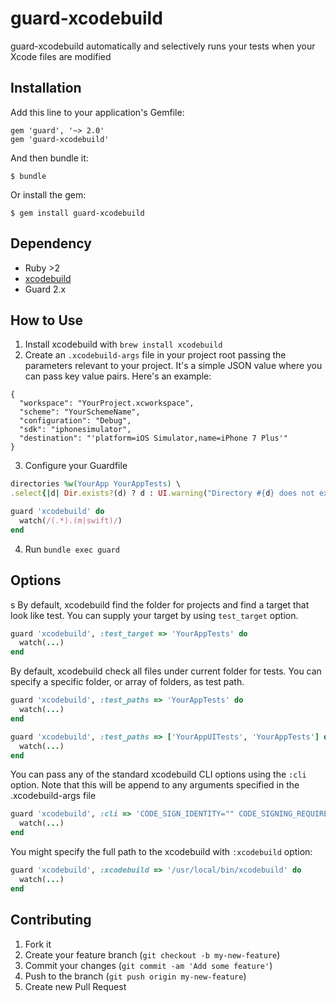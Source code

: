 # guard-xcodebuild

guard-xcodebuild automatically and selectively runs your tests when your Xcode files are modified

## Installation

Add this line to your application's Gemfile:

    gem 'guard', '~> 2.0'
    gem 'guard-xcodebuild'

And then bundle it:

    $ bundle

Or install the gem:

    $ gem install guard-xcodebuild

## Dependency

- Ruby >2
- [xcodebuild](https://github.com/facebook/xcodebuild)
- Guard 2.x

## How to Use

1) Install xcodebuild with `brew install xcodebuild`
2) Create an `.xcodebuild-args` file in your project root passing the parameters relevant to your project. 
It's a simple JSON value where you can pass key value pairs. Here's an example:

```
{
  "workspace": "YourProject.xcworkspace",
  "scheme": "YourSchemeName",
  "configuration": "Debug",
  "sdk": "iphonesimulator",
  "destination": "'platform=iOS Simulator,name=iPhone 7 Plus'"
}
```

3) Configure your Guardfile

```ruby
directories %w(YourApp YourAppTests) \
.select{|d| Dir.exists?(d) ? d : UI.warning("Directory #{d} does not exist")}

guard 'xcodebuild' do
  watch(/(.*).(m|swift)/)
end
```

4) Run `bundle exec guard`

## Options
s
By default, xcodebuild find the folder for projects and find a target that look like test.
You can supply your target by using ```test_target``` option.

```ruby
guard 'xcodebuild', :test_target => 'YourAppTests' do
  watch(...)
end
```

By default, xcodebuild check all files under current folder for tests. You can specify a
specific folder, or array of folders, as test path.

```ruby
guard 'xcodebuild', :test_paths => 'YourAppTests' do
  watch(...)
end
```

```ruby
guard 'xcodebuild', :test_paths => ['YourAppUITests', 'YourAppTests'] do
  watch(...)
end
```

You can pass any of the standard xcodebuild CLI options using the ```:cli``` option.
Note that this will be append to any arguments specified in the .xcodebuild-args file

```ruby
guard 'xcodebuild', :cli => 'CODE_SIGN_IDENTITY="" CODE_SIGNING_REQUIRED=NO CODE_SIGN_ENTITLEMENTS=""' do
  watch(...)
end
```

You might specify the full path to the xcodebuild with ```:xcodebuild```  option:

```ruby
guard 'xcodebuild', :xcodebuild => '/usr/local/bin/xcodebuild' do
  watch(...)  
end
```

## Contributing

1. Fork it
2. Create your feature branch (`git checkout -b my-new-feature`)
3. Commit your changes (`git commit -am 'Add some feature'`)
4. Push to the branch (`git push origin my-new-feature`)
5. Create new Pull Request
